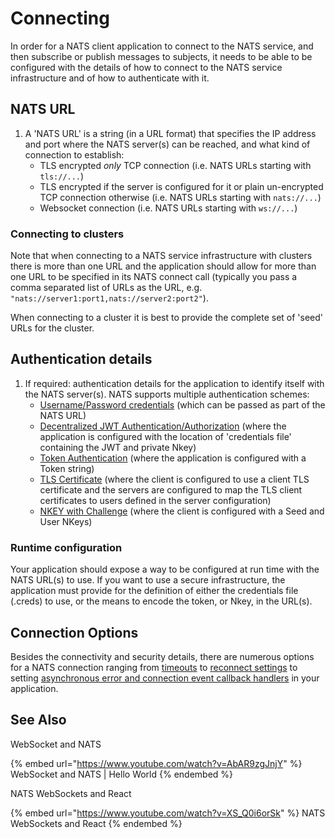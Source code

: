 # Connecting

In order for a NATS client application to connect to the NATS service, and then subscribe or publish messages to subjects, it needs to be able to be configured with the details of how to connect to the NATS service infrastructure and of how to authenticate with it.

## NATS URL

1. A 'NATS URL' is a string (in a URL format) that specifies the IP address and port where the NATS server(s) can be reached, and what kind of connection to establish:
   * TLS encrypted _only_ TCP connection (i.e. NATS URLs starting with `tls://...`)
   * TLS encrypted if the server is configured for it or plain un-encrypted TCP connection otherwise (i.e. NATS URLs starting with `nats://...`)
   * Websocket connection (i.e. NATS URLs starting with `ws://...`)

### Connecting to clusters

Note that when connecting to a NATS service infrastructure with clusters there is more than one URL and the application should allow for more than one URL to be specified in its NATS connect call (typically you pass a comma separated list of URLs as the URL, e.g. `"nats://server1:port1,nats://server2:port2"`).

When connecting to a cluster it is best to provide the complete set of 'seed' URLs for the cluster.

## Authentication details

1. If required: authentication details for the application to identify itself with the NATS server(s). NATS supports multiple authentication schemes:
   * [Username/Password credentials](./security/userpass.md) (which can be passed as part of the NATS URL)
   * [Decentralized JWT Authentication/Authorization](./security/creds.md) (where the application is configured with the location of 'credentials file' containing the JWT and private Nkey)
   * [Token Authentication](./security/token.md#connecting-with-a-token) (where the application is configured with a Token string)
   * [TLS Certificate](./security/tls.md#connecting-with-tls-and-verify-client-identity) (where the client is configured to use a client TLS certificate and the servers are configured to map the TLS client certificates to users defined in the server configuration)
   * [NKEY with Challenge](./security/nkey.md) (where the client is configured with a Seed and User NKeys)

### Runtime configuration

Your application should expose a way to be configured at run time with the NATS URL(s) to use. If you want to use a secure infrastructure, the application must provide for the definition of either the credentials file (.creds) to use, or the means to encode the token, or Nkey, in the URL(s).

## Connection Options

Besides the connectivity and security details, there are numerous options for a NATS connection ranging from [timeouts](../reconnect/README.md#connection-timeout-attributes) to [reconnect settings](../reconnect/README.md#reconnection-attributes) to setting [asynchronous error and connection event callback handlers](../reconnect/README.md#advisories) in your application.

## See Also

WebSocket and NATS

{% embed url="https://www.youtube.com/watch?v=AbAR9zgJnjY" %}
WebSocket and NATS | Hello World
{% endembed %}

NATS WebSockets and React

{% embed url="https://www.youtube.com/watch?v=XS_Q0i6orSk" %}
NATS WebSockets and React
{% endembed %}


